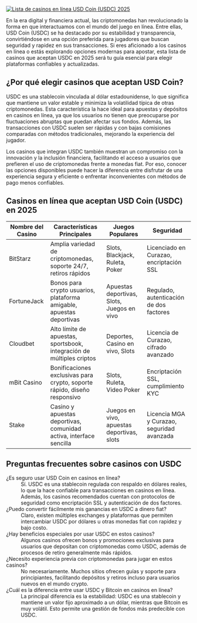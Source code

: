 [![Lista de casinos en línea USD Coin (USDC) 2025](https://123-caf.pages.dev/gitsignup.png)](https://vrmoo.ru/Bt82HjjY)

<p>En la era digital y financiera actual, las criptomonedas han revolucionado la forma en que interactuamos con el mundo del juego en línea. Entre ellas, USD Coin (USDC) se ha destacado por su estabilidad y transparencia, convirtiéndose en una opción preferida para jugadores que buscan seguridad y rapidez en sus transacciones. Si eres aficionado a los casinos en línea o estás explorando opciones modernas para apostar, esta lista de casinos que aceptan USDC en 2025 será tu guía esencial para elegir plataformas confiables y actualizadas.</p>  <h2>¿Por qué elegir casinos que aceptan USD Coin?</h2> <p>USDC es una stablecoin vinculada al dólar estadounidense, lo que significa que mantiene un valor estable y minimiza la volatilidad típica de otras criptomonedas. Esta característica la hace ideal para apuestas y depósitos en casinos en línea, ya que los usuarios no tienen que preocuparse por fluctuaciones abruptas que puedan afectar sus fondos. Además, las transacciones con USDC suelen ser rápidas y con bajas comisiones comparadas con métodos tradicionales, mejorando la experiencia del jugador.</p>  <p>Los casinos que integran USDC también muestran un compromiso con la innovación y la inclusión financiera, facilitando el acceso a usuarios que prefieren el uso de criptomonedas frente a monedas fiat. Por eso, conocer las opciones disponibles puede hacer la diferencia entre disfrutar de una experiencia segura y eficiente o enfrentar inconvenientes con métodos de pago menos confiables.</p>  <h2>Casinos en línea que aceptan USD Coin (USDC) en 2025</h2>  <table>   <thead>     <tr>       <th>Nombre del Casino</th>       <th>Características Principales</th>       <th>Juegos Populares</th>       <th>Seguridad</th>     </tr>   </thead>   <tbody>     <tr>       <td>BitStarz</td>       <td>Amplia variedad de criptomonedas, soporte 24/7, retiros rápidos</td>       <td>Slots, Blackjack, Ruleta, Poker</td>       <td>Licenciado en Curazao, encriptación SSL</td>     </tr>     <tr>       <td>FortuneJack</td>       <td>Bonos para crypto usuarios, plataforma amigable, apuestas deportivas</td>       <td>Apuestas deportivas, Slots, Juegos en vivo</td>       <td>Regulado, autenticación de dos factores</td>     </tr>     <tr>       <td>Cloudbet</td>       <td>Alto límite de apuestas, sportsbook, integración de múltiples criptos</td>       <td>Deportes, Casino en vivo, Slots</td>       <td>Licencia de Curazao, cifrado avanzado</td>     </tr>     <tr>       <td>mBit Casino</td>       <td>Bonificaciones exclusivas para crypto, soporte rápido, diseño responsivo</td>       <td>Slots, Ruleta, Video Poker</td>       <td>Encriptación SSL, cumplimiento KYC</td>     </tr>     <tr>       <td>Stake</td>       <td>Casino y apuestas deportivas, comunidad activa, interface sencilla</td>       <td>Juegos en vivo, apuestas deportivas, slots</td>       <td>Licencia MGA y Curazao, seguridad avanzada</td>     </tr>   </tbody> </table>  <h2>Preguntas frecuentes sobre casinos con USDC</h2>  <dl>   <dt>¿Es seguro usar USD Coin en casinos en línea?</dt>   <dd>Sí. USDC es una stablecoin regulada con respaldo en dólares reales, lo que la hace confiable para transacciones en casinos en línea. Además, los casinos recomendados cuentan con protocolos de seguridad como encriptación SSL y autenticación de dos factores.</dd>    <dt>¿Puedo convertir fácilmente mis ganancias en USDC a dinero fiat?</dt>   <dd>Claro, existen múltiples exchanges y plataformas que permiten intercambiar USDC por dólares u otras monedas fiat con rapidez y bajo costo.</dd>    <dt>¿Hay beneficios especiales por usar USDC en estos casinos?</dt>   <dd>Algunos casinos ofrecen bonos y promociones exclusivas para usuarios que depositan con criptomonedas como USDC, además de procesos de retiro generalmente más rápidos.</dd>    <dt>¿Necesito experiencia previa con criptomonedas para jugar en estos casinos?</dt>   <dd>No necesariamente. Muchos sitios ofrecen guías y soporte para principiantes, facilitando depósitos y retiros incluso para usuarios nuevos en el mundo crypto.</dd>    <dt>¿Cuál es la diferencia entre usar USDC y Bitcoin en casinos en línea?</dt>   <dd>La principal diferencia es la estabilidad: USDC es una stablecoin y mantiene un valor fijo aproximado a un dólar, mientras que Bitcoin es muy volátil. Esto permite una gestión de fondos más predecible con USDC.</dd> </dl>